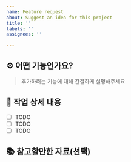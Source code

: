 ```yaml
---
name: Feature request
about: Suggest an idea for this project
title: ''
labels: ''
assignees: ''

---
```


## ⚙ 어떤 기능인가요?

> 추가하려는 기능에 대해 간결하게 설명해주세요

## 🔬 작업 상세 내용

- [ ] TODO
- [ ] TODO
- [ ] TODO

## 📚 참고할만한 자료(선택)
